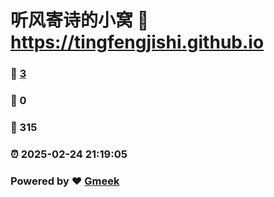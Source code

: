 # 听风寄诗的小窝 :link: https://tingfengjishi.github.io 
### :page_facing_up: [3](https://tingfengjishi.github.io/tag.html) 
### :speech_balloon: 0 
### :hibiscus: 315 
### :alarm_clock: 2025-02-24 21:19:05 
### Powered by :heart: [Gmeek](https://github.com/Meekdai/Gmeek)
